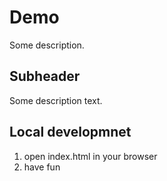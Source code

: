 # Demo

Some description.

## Subheader

Some description text.

## Local developmnet

1. open index.html in your browser
2. have fun